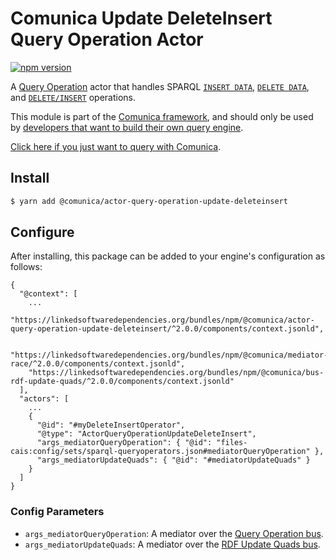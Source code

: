 # Comunica Update DeleteInsert Query Operation Actor

[![npm version](https://badge.fury.io/js/%40comunica%2Factor-query-operation-update-deleteinsert.svg)](https://www.npmjs.com/package/@comunica/actor-query-operation-update-deleteinsert)

A [Query Operation](https://github.com/comunica/comunica/tree/master/packages/bus-query-operation) actor that handles SPARQL
[`INSERT DATA`](https://www.w3.org/TR/sparql11-update/#insertData),
[`DELETE DATA`](https://www.w3.org/TR/sparql11-update/#deleteData),
and [`DELETE/INSERT`](https://www.w3.org/TR/sparql11-update/#deleteInsert) operations.

This module is part of the [Comunica framework](https://github.com/comunica/comunica),
and should only be used by [developers that want to build their own query engine](https://comunica.dev/docs/modify/).

[Click here if you just want to query with Comunica](https://comunica.dev/docs/query/).

## Install

```bash
$ yarn add @comunica/actor-query-operation-update-deleteinsert
```

## Configure

After installing, this package can be added to your engine's configuration as follows:
```text
{
  "@context": [
    ...
    "https://linkedsoftwaredependencies.org/bundles/npm/@comunica/actor-query-operation-update-deleteinsert/^2.0.0/components/context.jsonld",

    "https://linkedsoftwaredependencies.org/bundles/npm/@comunica/mediator-race/^2.0.0/components/context.jsonld",
    "https://linkedsoftwaredependencies.org/bundles/npm/@comunica/bus-rdf-update-quads/^2.0.0/components/context.jsonld"  
  ],
  "actors": [
    ...
    {
      "@id": "#myDeleteInsertOperator",
      "@type": "ActorQueryOperationUpdateDeleteInsert",
      "args_mediatorQueryOperation": { "@id": "files-cais:config/sets/sparql-queryoperators.json#mediatorQueryOperation" },
      "args_mediatorUpdateQuads": { "@id": "#mediatorUpdateQuads" }
    }
  ]
}
```

### Config Parameters

* `args_mediatorQueryOperation`: A mediator over the [Query Operation bus](https://github.com/comunica/comunica/tree/master/packages/bus-query-operation).
* `args_mediatorUpdateQuads`: A mediator over the [RDF Update Quads bus](https://github.com/comunica/comunica/tree/master/packages/bus-rdf-update-quads).
